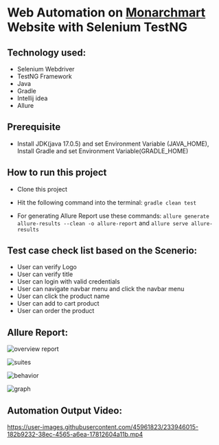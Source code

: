 # Web Automation on <a href="https://monarchmart.com/">Monarchmart </a> Website with Selenium TestNG

## Technology used:

- Selenium Webdriver
- TestNG Framework
- Java
- Gradle
- Intellij idea
- Allure

## Prerequisite
- Install JDK(java 17.0.5) and set Environment Variable (JAVA_HOME), Install Gradle and set Environment Variable(GRADLE_HOME)

## How to run this project

- Clone this project
- Hit the following command into the terminal:
  `gradle clean test`

- For generating Allure Report use these commands:
  `allure generate allure-results --clean -o allure-report` and
  `allure serve allure-results`

## Test case check list based on the Scenerio:

- User can verify Logo
- User can verify title
- User can login with valid credentials
- User can navigate navbar menu and click the navbar menu
- User can click the product name
- User can add to cart product
- User can order the product

## Allure Report:
 
![overview report](https://user-images.githubusercontent.com/45961823/233945608-0f0928ad-54d1-44cc-ab77-2bc4638cf702.PNG)


![suites](https://user-images.githubusercontent.com/45961823/233945859-542311a3-4ead-479c-8ef9-1d7ac62f6a7e.PNG)


![behavior](https://user-images.githubusercontent.com/45961823/233945906-1a9e83e6-0669-4285-ac42-9cbbc0a7ce2c.PNG)


![graph](https://user-images.githubusercontent.com/45961823/233945939-c76c0f9a-9bbb-4993-a41d-a278b2a43dff.PNG)


## Automation Output Video:

https://user-images.githubusercontent.com/45961823/233946015-182b9232-38ec-4565-a6ea-17812604a11b.mp4


